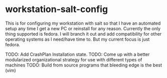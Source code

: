 # workstation-salt-config
This is for configuring my workstation with salt so that I have an automated setup any time I get a new PC or reinstall for any reason.
Currently the only thing supported is fedora. I will branch it out and add compatibility for other operating systems as I need/have time to. But my current focus is just fedora.

TODO: Add CrashPlan Installation state.
TODO: Come up with a better modularized organizational strategy for use with different types of machines
TODO: Build from source programs that bleeding edge is the best (vim)
